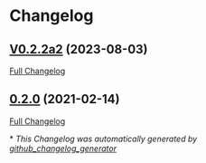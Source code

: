 # Changelog

## [V0.2.2a2](https://github.com/JarbasHiveMind/poorman_handshake/tree/V0.2.2a2) (2023-08-03)

[Full Changelog](https://github.com/JarbasHiveMind/poorman_handshake/compare/0.2.0...V0.2.2a2)

## [0.2.0](https://github.com/JarbasHiveMind/poorman_handshake/tree/0.2.0) (2021-02-14)

[Full Changelog](https://github.com/JarbasHiveMind/poorman_handshake/compare/5314fd298768286eda26e13382281a62926579be...0.2.0)



\* *This Changelog was automatically generated by [github_changelog_generator](https://github.com/github-changelog-generator/github-changelog-generator)*
